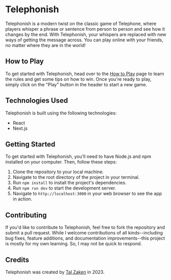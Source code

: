 # Telephonish

Telephonish is a modern twist on the classic game of Telephone, where players whisper a phrase or sentence from person to person and see how it changes by the end. With Telephonish, your whispers are replaced with new ways of getting the message across. You can play online with your friends, no matter where they are in the world!

## How to Play

To get started with Telephonish, head over to the [How to Play](/instructions) page to learn the rules and get some tips on how to win. Once you're ready to play, simply click on the "Play" button in the header to start a new game.

## Technologies Used

Telephonish is built using the following technologies:

- React
- Next.js

## Getting Started

To get started with Telephonish, you'll need to have Node.js and npm installed on your computer. Then, follow these steps:

1. Clone the repository to your local machine.
2. Navigate to the root directory of the project in your terminal.
3. Run `npm install` to install the project's dependencies.
4. Run `npm run dev` to start the development server.
5. Navigate to `http://localhost:3000` in your web browser to see the app in action.

## Contributing

If you'd like to contribute to Telephonish, feel free to fork the repository and submit a pull request. While I welcome contributions of all kinds--including bug fixes, feature additions, and documentation improvements--this project is mostly for my own learning. So, I may not be quick to respond.

## Credits

Telephonish was created by [Tal Zaken](https://talzaken.com) in 2023.
